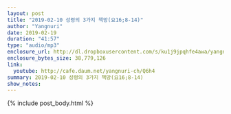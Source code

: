 ```yaml
---
layout: post
title: "2019-02-10 성령의 3가지 책망(요16;8-14)"
author: "Yangnuri"
date: 2019-02-19
duration: "41:57"
type: "audio/mp3"
enclosure_url: http://dl.dropboxusercontent.com/s/ku1j9jpqhfe4awa/yangnurichurch190210.mp3
enclosure_bytes_size: 38,779,126
link:
  youtube: http://cafe.daum.net/yangnuri-ch/Q6h4
summary: 2019-02-10 성령의 3가지 책망(요16;8-14)
show_notes:
---
```


{% include post_body.html %}
